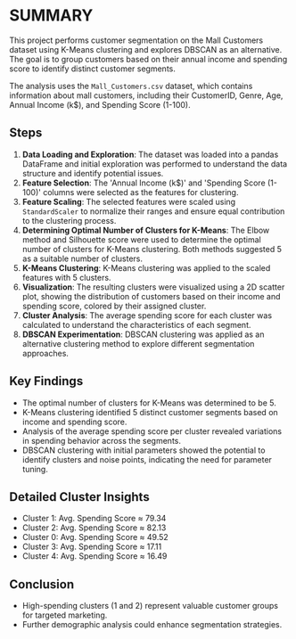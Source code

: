 # SUMMARY

This project performs customer segmentation on the Mall Customers dataset using K-Means clustering and explores DBSCAN as an alternative. The goal is to group customers based on their annual income and spending score to identify distinct customer segments.

The analysis uses the `Mall_Customers.csv` dataset, which contains information about mall customers, including their CustomerID, Genre, Age, Annual Income (k$), and Spending Score (1-100).

## Steps
1. **Data Loading and Exploration**: The dataset was loaded into a pandas DataFrame and initial exploration was performed to understand the data structure and identify potential issues.
2. **Feature Selection**: The 'Annual Income (k$)' and 'Spending Score (1-100)' columns were selected as the features for clustering.
3. **Feature Scaling**: The selected features were scaled using `StandardScaler` to normalize their ranges and ensure equal contribution to the clustering process.
4. **Determining Optimal Number of Clusters for K-Means**: The Elbow method and Silhouette score were used to determine the optimal number of clusters for K-Means clustering. Both methods suggested 5 as a suitable number of clusters.
5. **K-Means Clustering**: K-Means clustering was applied to the scaled features with 5 clusters.
6. **Visualization**: The resulting clusters were visualized using a 2D scatter plot, showing the distribution of customers based on their income and spending score, colored by their assigned cluster.
7. **Cluster Analysis**: The average spending score for each cluster was calculated to understand the characteristics of each segment.
8. **DBSCAN Experimentation**: DBSCAN clustering was applied as an alternative clustering method to explore different segmentation approaches.

## Key Findings
- The optimal number of clusters for K-Means was determined to be 5.
- K-Means clustering identified 5 distinct customer segments based on income and spending score.
- Analysis of the average spending score per cluster revealed variations in spending behavior across the segments.
- DBSCAN clustering with initial parameters showed the potential to identify clusters and noise points, indicating the need for parameter tuning.

## Detailed Cluster Insights
- Cluster 1: Avg. Spending Score ≈ 79.34
- Cluster 2: Avg. Spending Score ≈ 82.13
- Cluster 0: Avg. Spending Score ≈ 49.52
- Cluster 3: Avg. Spending Score ≈ 17.11
- Cluster 4: Avg. Spending Score ≈ 16.49

## Conclusion
- High-spending clusters (1 and 2) represent valuable customer groups for targeted marketing.
- Further demographic analysis could enhance segmentation strategies.
